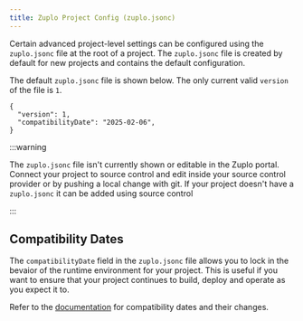 ```yaml
---
title: Zuplo Project Config (zuplo.jsonc)
---
```


Certain advanced project-level settings can be configured using the
`zuplo.jsonc` file at the root of a project. The `zuplo.jsonc` file is created
by default for new projects and contains the default configuration.

The default `zuplo.jsonc` file is shown below. The only current valid `version`
of the file is `1`.

```jsonc
{
  "version": 1,
  "compatibilityDate": "2025-02-06",
}
```

:::warning

The `zuplo.jsonc` file isn't currently shown or editable in the Zuplo portal.
Connect your project to source control and edit inside your source control
provider or by pushing a local change with git. If your project doesn't have a
`zuplo.jsonc` it can be added using source control

:::

## Compatibility Dates

The `compatibilityDate` field in the `zuplo.jsonc` file allows you to lock in
the bevaior of the runtime environment for your project. This is useful if you
want to ensure that your project continues to build, deploy and operate as you
expect it to.

Refer to the [documentation](./compatibility-dates.md) for compatibility dates
and their changes.
